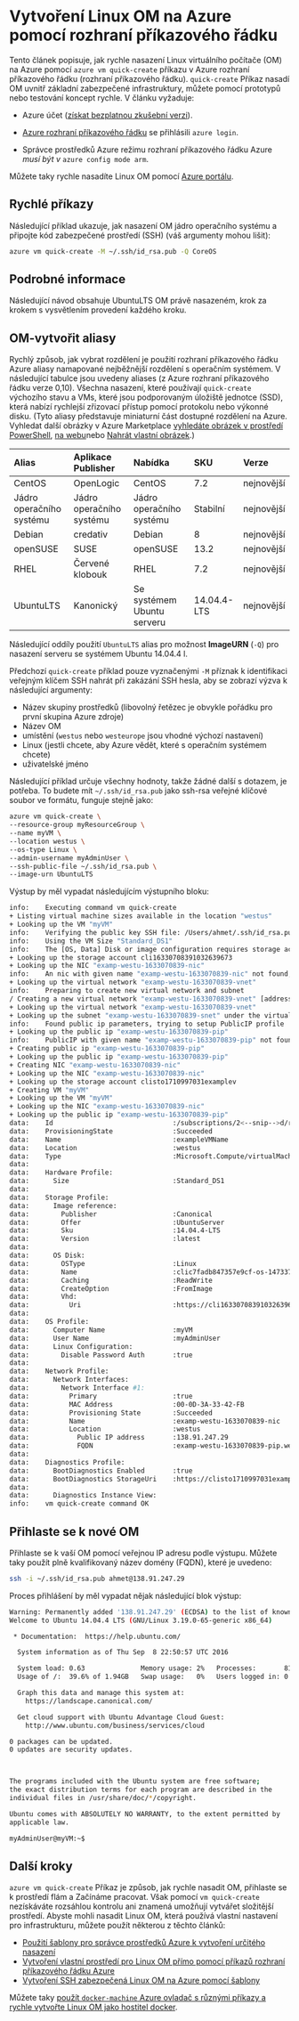 <properties
   pageTitle="Vytvoření Linux OM na Azure pomocí rozhraní příkazového řádku | Microsoft Azure"
   description="Vytvoření Linux OM na Azure pomocí rozhraní příkazového řádku."
   services="virtual-machines-linux"
   documentationCenter=""
   authors="vlivech"
   manager="timlt"
   editor=""/>

<tags
   ms.service="virtual-machines-linux"
   ms.devlang="NA"
   ms.topic="hero-article"
   ms.tgt_pltfrm="vm-linux"
   ms.workload="infrastructure"
   ms.date="10/27/2016"
   ms.author="v-livech"/>


# <a name="create-a-linux-vm-on-azure-by-using-the-cli"></a>Vytvoření Linux OM na Azure pomocí rozhraní příkazového řádku

Tento článek popisuje, jak rychle nasazení Linux virtuálního počítače (OM) na Azure pomocí `azure vm quick-create` příkazu v Azure rozhraní příkazového řádku (rozhraní příkazového řádku). `quick-create` Příkaz nasadí OM uvnitř základní zabezpečené infrastruktury, můžete pomocí prototypů nebo testování koncept rychle. V článku vyžaduje:

- Azure účet ([získat bezplatnou zkušební verzi](https://azure.microsoft.com/pricing/free-trial/)).

- [Azure rozhraní příkazového řádku](../xplat-cli-install.md) se přihlásili `azure login`.

- Správce prostředků Azure režimu rozhraní příkazového řádku Azure _musí být v_ `azure config mode arm`.

Můžete taky rychle nasadíte Linux OM pomocí [Azure portálu](virtual-machines-linux-quick-create-portal.md).

## <a name="quick-commands"></a>Rychlé příkazy

Následující příklad ukazuje, jak nasazení OM jádro operačního systému a připojte kód zabezpečené prostředí (SSH) (váš argumenty mohou lišit):

```bash
azure vm quick-create -M ~/.ssh/id_rsa.pub -Q CoreOS
```

## <a name="detailed-walkthrough"></a>Podrobné informace

Následující návod obsahuje UbuntuLTS OM právě nasazeném, krok za krokem s vysvětlením provedení každého kroku.

## <a name="vm-quick-create-aliases"></a>OM-vytvořit aliasy

Rychlý způsob, jak vybrat rozdělení je použití rozhraní příkazového řádku Azure aliasy namapované nejběžnější rozdělení s operačním systémem. V následující tabulce jsou uvedeny aliases (z Azure rozhraní příkazového řádku verze 0,10). Všechna nasazení, které používají `quick-create` výchozího stavu a VMs, které jsou podporovaným úložiště jednotce (SSD), která nabízí rychlejší zřizovací přístup pomocí protokolu nebo výkonné disku. (Tyto aliasy představuje miniaturní část dostupné rozdělení na Azure. Vyhledat další obrázky v Azure Marketplace [vyhledáte obrázek v prostředí PowerShell](virtual-machines-linux-cli-ps-findimage.md), [na webu](https://azure.microsoft.com/marketplace/virtual-machines/)nebo [Nahrát vlastní obrázek](virtual-machines-linux-create-upload-generic.md).)

| Alias     | Aplikace Publisher | Nabídka        | SKU         | Verze |
|:----------|:----------|:-------------|:------------|:--------|
| CentOS    | OpenLogic | CentOS       | 7.2         | nejnovější  |
| Jádro operačního systému    | Jádro operačního systému    | Jádro operačního systému       | Stabilní      | nejnovější  |
| Debian    | credativ  | Debian       | 8           | nejnovější  |
| openSUSE  | SUSE      | openSUSE     | 13.2        | nejnovější  |
| RHEL      | Červené klobouk    | RHEL         | 7.2         | nejnovější  |
| UbuntuLTS | Kanonický | Se systémem Ubuntu serveru | 14.04.4-LTS | nejnovější  |

Následující oddíly použití `UbuntuLTS` alias pro možnost **ImageURN** (`-Q`) pro nasazení serveru se systémem Ubuntu 14.04.4 l.

Předchozí `quick-create` příklad pouze vyznačenými `-M` příznak k identifikaci veřejným klíčem SSH nahrát při zakázání SSH hesla, aby se zobrazí výzva k následující argumenty:

- Název skupiny prostředků (libovolný řetězec je obvykle pořádku pro první skupina Azure zdroje)
- Název OM
- umístění (`westus` nebo `westeurope` jsou vhodné výchozí nastavení)
- Linux (jestli chcete, aby Azure vědět, které s operačním systémem chcete)
- uživatelské jméno

Následující příklad určuje všechny hodnoty, takže žádné další s dotazem, je potřeba. To budete mít `~/.ssh/id_rsa.pub` jako ssh-rsa veřejné klíčové soubor ve formátu, funguje stejně jako:

```bash
azure vm quick-create \
--resource-group myResourceGroup \
--name myVM \
--location westus \
--os-type Linux \
--admin-username myAdminUser \
--ssh-public-file ~/.ssh/id_rsa.pub \
--image-urn UbuntuLTS
```

Výstup by měl vypadat následujícím výstupního bloku:

```bash
info:    Executing command vm quick-create
+ Listing virtual machine sizes available in the location "westus"
+ Looking up the VM "myVM"
info:    Verifying the public key SSH file: /Users/ahmet/.ssh/id_rsa.pub
info:    Using the VM Size "Standard_DS1"
info:    The [OS, Data] Disk or image configuration requires storage account
+ Looking up the storage account cli16330708391032639673
+ Looking up the NIC "examp-westu-1633070839-nic"
info:    An nic with given name "examp-westu-1633070839-nic" not found, creating a new one
+ Looking up the virtual network "examp-westu-1633070839-vnet"
info:    Preparing to create new virtual network and subnet
/ Creating a new virtual network "examp-westu-1633070839-vnet" [address prefix: "10.0.0.0/16"] with subnet "examp-westu-1633070839-snet" [address prefix: "10.+.1.0/24"]
+ Looking up the virtual network "examp-westu-1633070839-vnet"
+ Looking up the subnet "examp-westu-1633070839-snet" under the virtual network "examp-westu-1633070839-vnet"
info:    Found public ip parameters, trying to setup PublicIP profile
+ Looking up the public ip "examp-westu-1633070839-pip"
info:    PublicIP with given name "examp-westu-1633070839-pip" not found, creating a new one
+ Creating public ip "examp-westu-1633070839-pip"
+ Looking up the public ip "examp-westu-1633070839-pip"
+ Creating NIC "examp-westu-1633070839-nic"
+ Looking up the NIC "examp-westu-1633070839-nic"
+ Looking up the storage account clisto1710997031examplev
+ Creating VM "myVM"
+ Looking up the VM "myVM"
+ Looking up the NIC "examp-westu-1633070839-nic"
+ Looking up the public ip "examp-westu-1633070839-pip"
data:    Id                              :/subscriptions/2<--snip-->d/resourceGroups/exampleResourceGroup/providers/Microsoft.Compute/virtualMachines/exampleVMName
data:    ProvisioningState               :Succeeded
data:    Name                            :exampleVMName
data:    Location                        :westus
data:    Type                            :Microsoft.Compute/virtualMachines
data:
data:    Hardware Profile:
data:      Size                          :Standard_DS1
data:
data:    Storage Profile:
data:      Image reference:
data:        Publisher                   :Canonical
data:        Offer                       :UbuntuServer
data:        Sku                         :14.04.4-LTS
data:        Version                     :latest
data:
data:      OS Disk:
data:        OSType                      :Linux
data:        Name                        :clic7fadb847357e9cf-os-1473374894359
data:        Caching                     :ReadWrite
data:        CreateOption                :FromImage
data:        Vhd:
data:          Uri                       :https://cli16330708391032639673.blob.core.windows.net/vhds/clic7fadb847357e9cf-os-1473374894359.vhd
data:
data:    OS Profile:
data:      Computer Name                 :myVM
data:      User Name                     :myAdminUser
data:      Linux Configuration:
data:        Disable Password Auth       :true
data:
data:    Network Profile:
data:      Network Interfaces:
data:        Network Interface #1:
data:          Primary                   :true
data:          MAC Address               :00-0D-3A-33-42-FB
data:          Provisioning State        :Succeeded
data:          Name                      :examp-westu-1633070839-nic
data:          Location                  :westus
data:            Public IP address       :138.91.247.29
data:            FQDN                    :examp-westu-1633070839-pip.westus.cloudapp.azure.com
data:
data:    Diagnostics Profile:
data:      BootDiagnostics Enabled       :true
data:      BootDiagnostics StorageUri    :https://clisto1710997031examplev.blob.core.windows.net/
data:
data:      Diagnostics Instance View:
info:    vm quick-create command OK
```

## <a name="log-in-to-the-new-vm"></a>Přihlaste se k nové OM

Přihlaste se k vaší OM pomocí veřejnou IP adresu podle výstupu. Můžete taky použít plně kvalifikovaný název domény (FQDN), které je uvedeno:

```bash
ssh -i ~/.ssh/id_rsa.pub ahmet@138.91.247.29
```

Proces přihlášení by měl vypadat nějak následující blok výstup:

```bash
Warning: Permanently added '138.91.247.29' (ECDSA) to the list of known hosts.
Welcome to Ubuntu 14.04.4 LTS (GNU/Linux 3.19.0-65-generic x86_64)

 * Documentation:  https://help.ubuntu.com/

  System information as of Thu Sep  8 22:50:57 UTC 2016

  System load: 0.63              Memory usage: 2%   Processes:       81
  Usage of /:  39.6% of 1.94GB   Swap usage:   0%   Users logged in: 0

  Graph this data and manage this system at:
    https://landscape.canonical.com/

  Get cloud support with Ubuntu Advantage Cloud Guest:
    http://www.ubuntu.com/business/services/cloud

0 packages can be updated.
0 updates are security updates.



The programs included with the Ubuntu system are free software;
the exact distribution terms for each program are described in the
individual files in /usr/share/doc/*/copyright.

Ubuntu comes with ABSOLUTELY NO WARRANTY, to the extent permitted by
applicable law.

myAdminUser@myVM:~$
```

## <a name="next-steps"></a>Další kroky

`azure vm quick-create` Příkaz je způsob, jak rychle nasadit OM, přihlaste se k prostředí flám a Začínáme pracovat. Však pomocí `vm quick-create` nezískáváte rozsáhlou kontrolu ani znamená umožňují vytvářet složitější prostředí.  Abyste mohli nasadit Linux OM, která používá vlastní nastavení pro infrastrukturu, můžete použít některou z těchto článků:

- [Použití šablony pro správce prostředků Azure k vytvoření určitého nasazení](virtual-machines-linux-cli-deploy-templates.md)
- [Vytvoření vlastní prostředí pro Linux OM přímo pomocí příkazů rozhraní příkazového řádku Azure](virtual-machines-linux-create-cli-complete.md)
- [Vytvoření SSH zabezpečená Linux OM na Azure pomocí šablony](virtual-machines-linux-create-ssh-secured-vm-from-template.md)

Můžete taky [použít `docker-machine` Azure ovladač s různými příkazy a rychle vytvořte Linux OM jako hostitel docker](virtual-machines-linux-docker-machine.md).
